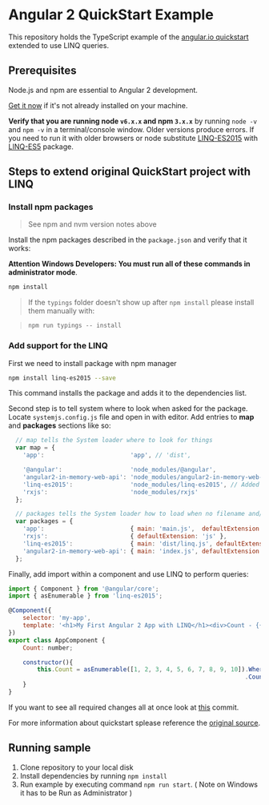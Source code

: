 # Angular 2 QuickStart Example

This repository holds the TypeScript example of the [angular.io quickstart](https://angular.io/docs/ts/latest/quickstart.html)
extended to use LINQ queries.

## Prerequisites

Node.js and npm are essential to Angular 2 development. 
    
<a href="https://docs.npmjs.com/getting-started/installing-node" target="_blank" title="Installing Node.js and updating npm">
Get it now</a> if it's not already installed on your machine.
 
**Verify that you are running node `v6.x.x` and npm `3.x.x`** by running `node -v` and `npm -v` in a terminal/console window. Older versions produce errors. 
If you need to run it with older browsers or node substitute [LINQ-ES2015](https://www.npmjs.com/package/linq-es2015) with [LINQ-ES5](https://www.npmjs.com/package/linq-es5) package.

## Steps to extend original QuickStart project with LINQ


### Install npm packages

> See npm and nvm version notes above

Install the npm packages described in the `package.json` and verify that it works:

**Attention Windows Developers:  You must run all of these commands in administrator mode**.

```bash
npm install
```

> If the `typings` folder doesn't show up after `npm install` please install them manually with:

> `npm run typings -- install`

### Add support for the LINQ

First we need to install package with npm manager
```bash
npm install linq-es2015 --save
```
This command installs the package and adds it to the dependencies list.

Second step is to tell system where to look when asked for the package. Locate ```systemjs.config.js``` file and open in with editor. Add entries to **map** and **packages** sections like so:
```javascript
  // map tells the System loader where to look for things
  var map = {
    'app':                        'app', // 'dist',

    '@angular':                   'node_modules/@angular',
    'angular2-in-memory-web-api': 'node_modules/angular2-in-memory-web-api',
    'linq-es2015':                'node_modules/linq-es2015', // Added new mapping
    'rxjs':                       'node_modules/rxjs'
  };

  // packages tells the System loader how to load when no filename and/or no extension
  var packages = {
    'app':                        { main: 'main.js',  defaultExtension: 'js' },
    'rxjs':                       { defaultExtension: 'js' },
    'linq-es2015':                { main: 'dist/linq.js', defaultExtension: 'js' }, // Get it from dist/linq.js
    'angular2-in-memory-web-api': { main: 'index.js', defaultExtension: 'js' },
  };
  ```

Finally, add import within a component and use LINQ to perform queries:
```javascript
import { Component } from '@angular/core';
import { asEnumerable } from 'linq-es2015';

@Component({
    selector: 'my-app',
    template: '<h1>My First Angular 2 App with LINQ</h1><div>Count - {{Count}}</div>'
})
export class AppComponent { 
    Count: number;

    constructor(){
        this.Count = asEnumerable([1, 2, 3, 4, 5, 6, 7, 8, 9, 10]).Where(a => a % 2 == 1)
			                                                      .Count();        
    }
}
```

If you want to see all required changes all at once look at [this](https://github.com/ENikS/LINQ/commit/abbf0411665fdfd828748636196bff86b304b7ad) commit.

For more information about quickstart splease reference the [original source](https://angular.io/docs/ts/latest/quickstart.html).

## Running sample

1. Clone repository to your local disk
2. Install dependencies by running ```npm install```
3. Run example by executing command ```npm run start```. ( Note on Windows it has to be Run as Administrator ) 
